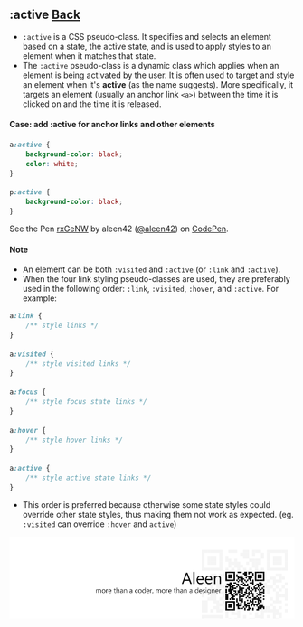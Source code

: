## :active [**Back**](./../pseudoClass.md)

- `:active` is a CSS pseudo-class. It specifies and selects an element based on a state, the active state, and is used to apply styles to an element when it matches that state.
- The `:active` pseudo-class is a dynamic class which applies when an element is being activated by the user. It is often used to target and style an element when it's **active** (as the name suggests). More specifically, it targets an element (usually an anchor link `<a>`) between the time it is clicked on and the time it is released.

#### Case: add :active for anchor links and other elements

```css
a:active {
    background-color: black;
    color: white;
}

p:active {
    background-color: black;
}
```

<p data-height="266" data-theme-id="21735" data-slug-hash="rxGeNW" data-default-tab="result" data-user="aleen42" class='codepen'>See the Pen <a href='http://codepen.io/aleen42/pen/rxGeNW/'>rxGeNW</a> by aleen42 (<a href='http://codepen.io/aleen42'>@aleen42</a>) on <a href='http://codepen.io'>CodePen</a>.</p>
<script async src="//assets.codepen.io/assets/embed/ei.js"></script>

#### Note

- An element can be both `:visited` and `:active` (or `:link` and `:active`).
- When the four link styling pseudo-classes are used, they are preferably used in the following order: `:link`, `:visited`, `:hover`, and `:active`. For example:

```css
a:link {
    /** style links */
}

a:visited {
    /** style visited links */
}

a:focus {
    /** style focus state links */
}

a:hover {
    /** style hover links */
}

a:active {
    /** style active state links */
}
```

- This order is preferred because otherwise some state styles could override other state styles, thus making them not work as expected. (eg. `:visited` can override `:hover` and `active`)

<a href="http://aleen42.github.io/" target="_blank" ><img src="./../../../pic/tail.gif"></a>